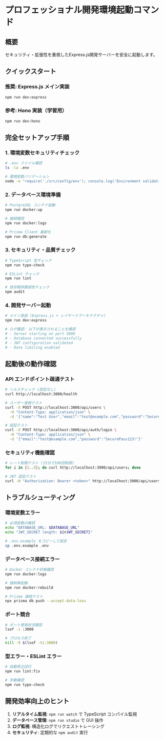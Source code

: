# プロフェッショナル開発環境起動コマンド

## 概要
セキュリティ・拡張性を重視したExpress.js開発サーバーを安全に起動します。

## クイックスタート

### 推奨: Express.js メイン実装
```bash
npm run dev:express
```

### 参考: Hono 実装（学習用）
```bash
npm run dev:hono
```

## 完全セットアップ手順

### 1. 環境変数セキュリティチェック
```bash
# .env ファイル確認
ls -la .env

# 環境変数バリデーション
node -e "require('./src/config/env'); console.log('Environment validation: PASSED')"
```

### 2. データベース環境準備
```bash
# PostgreSQL コンテナ起動
npm run docker:up

# 接続確認
npm run docker:logs

# Prisma Client 最新化
npm run db:generate
```

### 3. セキュリティ・品質チェック
```bash
# TypeScript 型チェック
npm run type-check

# ESLint チェック
npm run lint

# 依存関係脆弱性チェック
npm audit
```

### 4. 開発サーバー起動
```bash
# メイン実装 (Express.js + レイヤードアーキテクチャ)
npm run dev:express

# ログ確認: 以下が表示されることを確認
# - Server starting on port 3000
# - Database connected successfully
# - JWT configuration validated
# - Rate limiting enabled
```

## 起動後の動作確認

### API エンドポイント疎通テスト
```bash
# ヘルスチェック (認証なし)
curl http://localhost:3000/health

# ユーザー登録テスト
curl -X POST http://localhost:3000/api/users \
  -H "Content-Type: application/json" \
  -d '{"name":"Test User","email":"test@example.com","password":"SecurePass123!"}'

# 認証テスト
curl -X POST http://localhost:3000/api/auth/login \
  -H "Content-Type: application/json" \
  -d '{"email":"test@example.com","password":"SecurePass123!"}'
```

### セキュリティ機能確認
```bash
# レート制限テスト (15分で100回制限)
for i in {1..5}; do curl http://localhost:3000/api/users; done

# JWT 認証テスト
curl -H "Authorization: Bearer <token>" http://localhost:3000/api/users/me
```

## トラブルシューティング

### 環境変数エラー
```bash
# 必須変数の確認
echo "DATABASE_URL: $DATABASE_URL"
echo "JWT_SECRET length: ${#JWT_SECRET}"

# .env.example をコピーして設定
cp .env.example .env
```

### データベース接続エラー
```bash
# Docker コンテナ状態確認
npm run docker:logs

# 強制再起動
npm run docker:rebuild

# Prisma 接続テスト
npx prisma db push --accept-data-loss
```

### ポート競合
```bash
# ポート使用状況確認
lsof -i :3000

# プロセス終了
kill -9 $(lsof -ti:3000)
```

### 型エラー・ESLint エラー
```bash
# 自動修正試行
npm run lint:fix

# 手動確認
npm run type-check
```

## 開発効率向上のヒント

1. **リアルタイム監視**: `npm run watch` で TypeScript コンパイル監視
2. **データベース管理**: `npm run studio` で GUI 操作
3. **ログ監視**: 構造化ログでリクエストトレーシング
4. **セキュリティ**: 定期的な `npm audit` 実行